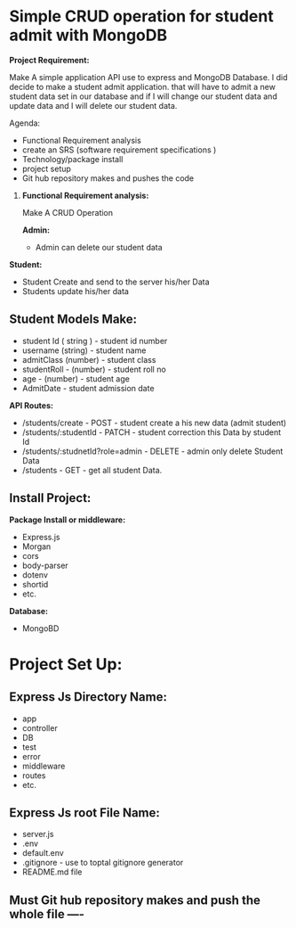 # Simple CRUD operation for student admit with MongoDB

**Project Requirement:** 

Make A simple application API use to express and MongoDB Database. I did decide to make a  student admit application. that will have to admit a new student data set in our database and if I will change our student data and update data and I will delete our student data.

Agenda: 

- Functional Requirement analysis
- create an SRS (software requirement specifications )
- Technology/package install
- project setup
- Git hub repository makes and pushes the code

1. **Functional Requirement analysis:**
    
    Make A CRUD Operation
    
    **Admin:**
    
    - Admin can delete our student data

**Student:**

- Student Create and send to  the server his/her Data
- Students update his/her data

## Student Models Make:

- student Id ( string ) - student id number
- username (string) - student name
- admitClass (number) - student class
- studentRoll - (number) - student roll no
- age - (number) - student age
- AdmitDate - student admission date

**API Routes:**

- /students/create - POST - student create a his new data (admit student)
- /students/:studentId - PATCH - student correction this Data by student Id
- /students/:studnetId?role=admin - DELETE - admin only delete Student Data
- /students - GET - get all student Data.


## Install Project:
**Package Install or middleware:**

- Express.js
- Morgan
- cors
- body-parser
- dotenv
- shortid
- etc.

**Database:**

- MongoBD

# **Project Set Up:**

## **Express Js Directory Name:**

- app
- controller
- DB
- test
- error
- middleware
- routes
- etc.

## **Express Js root File Name:**

- server.js
- .env
- default.env
- .gitignore - use to toptal gitignore generator
- README.md file

## Must Git hub repository makes and push the whole file —-